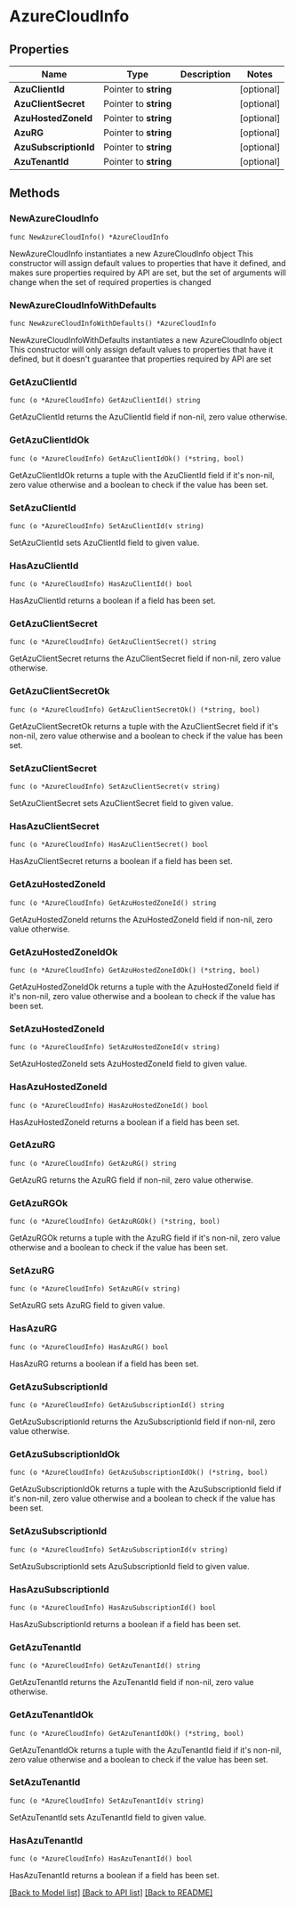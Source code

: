 # AzureCloudInfo

## Properties

Name | Type | Description | Notes
------------ | ------------- | ------------- | -------------
**AzuClientId** | Pointer to **string** |  | [optional] 
**AzuClientSecret** | Pointer to **string** |  | [optional] 
**AzuHostedZoneId** | Pointer to **string** |  | [optional] 
**AzuRG** | Pointer to **string** |  | [optional] 
**AzuSubscriptionId** | Pointer to **string** |  | [optional] 
**AzuTenantId** | Pointer to **string** |  | [optional] 

## Methods

### NewAzureCloudInfo

`func NewAzureCloudInfo() *AzureCloudInfo`

NewAzureCloudInfo instantiates a new AzureCloudInfo object
This constructor will assign default values to properties that have it defined,
and makes sure properties required by API are set, but the set of arguments
will change when the set of required properties is changed

### NewAzureCloudInfoWithDefaults

`func NewAzureCloudInfoWithDefaults() *AzureCloudInfo`

NewAzureCloudInfoWithDefaults instantiates a new AzureCloudInfo object
This constructor will only assign default values to properties that have it defined,
but it doesn't guarantee that properties required by API are set

### GetAzuClientId

`func (o *AzureCloudInfo) GetAzuClientId() string`

GetAzuClientId returns the AzuClientId field if non-nil, zero value otherwise.

### GetAzuClientIdOk

`func (o *AzureCloudInfo) GetAzuClientIdOk() (*string, bool)`

GetAzuClientIdOk returns a tuple with the AzuClientId field if it's non-nil, zero value otherwise
and a boolean to check if the value has been set.

### SetAzuClientId

`func (o *AzureCloudInfo) SetAzuClientId(v string)`

SetAzuClientId sets AzuClientId field to given value.

### HasAzuClientId

`func (o *AzureCloudInfo) HasAzuClientId() bool`

HasAzuClientId returns a boolean if a field has been set.

### GetAzuClientSecret

`func (o *AzureCloudInfo) GetAzuClientSecret() string`

GetAzuClientSecret returns the AzuClientSecret field if non-nil, zero value otherwise.

### GetAzuClientSecretOk

`func (o *AzureCloudInfo) GetAzuClientSecretOk() (*string, bool)`

GetAzuClientSecretOk returns a tuple with the AzuClientSecret field if it's non-nil, zero value otherwise
and a boolean to check if the value has been set.

### SetAzuClientSecret

`func (o *AzureCloudInfo) SetAzuClientSecret(v string)`

SetAzuClientSecret sets AzuClientSecret field to given value.

### HasAzuClientSecret

`func (o *AzureCloudInfo) HasAzuClientSecret() bool`

HasAzuClientSecret returns a boolean if a field has been set.

### GetAzuHostedZoneId

`func (o *AzureCloudInfo) GetAzuHostedZoneId() string`

GetAzuHostedZoneId returns the AzuHostedZoneId field if non-nil, zero value otherwise.

### GetAzuHostedZoneIdOk

`func (o *AzureCloudInfo) GetAzuHostedZoneIdOk() (*string, bool)`

GetAzuHostedZoneIdOk returns a tuple with the AzuHostedZoneId field if it's non-nil, zero value otherwise
and a boolean to check if the value has been set.

### SetAzuHostedZoneId

`func (o *AzureCloudInfo) SetAzuHostedZoneId(v string)`

SetAzuHostedZoneId sets AzuHostedZoneId field to given value.

### HasAzuHostedZoneId

`func (o *AzureCloudInfo) HasAzuHostedZoneId() bool`

HasAzuHostedZoneId returns a boolean if a field has been set.

### GetAzuRG

`func (o *AzureCloudInfo) GetAzuRG() string`

GetAzuRG returns the AzuRG field if non-nil, zero value otherwise.

### GetAzuRGOk

`func (o *AzureCloudInfo) GetAzuRGOk() (*string, bool)`

GetAzuRGOk returns a tuple with the AzuRG field if it's non-nil, zero value otherwise
and a boolean to check if the value has been set.

### SetAzuRG

`func (o *AzureCloudInfo) SetAzuRG(v string)`

SetAzuRG sets AzuRG field to given value.

### HasAzuRG

`func (o *AzureCloudInfo) HasAzuRG() bool`

HasAzuRG returns a boolean if a field has been set.

### GetAzuSubscriptionId

`func (o *AzureCloudInfo) GetAzuSubscriptionId() string`

GetAzuSubscriptionId returns the AzuSubscriptionId field if non-nil, zero value otherwise.

### GetAzuSubscriptionIdOk

`func (o *AzureCloudInfo) GetAzuSubscriptionIdOk() (*string, bool)`

GetAzuSubscriptionIdOk returns a tuple with the AzuSubscriptionId field if it's non-nil, zero value otherwise
and a boolean to check if the value has been set.

### SetAzuSubscriptionId

`func (o *AzureCloudInfo) SetAzuSubscriptionId(v string)`

SetAzuSubscriptionId sets AzuSubscriptionId field to given value.

### HasAzuSubscriptionId

`func (o *AzureCloudInfo) HasAzuSubscriptionId() bool`

HasAzuSubscriptionId returns a boolean if a field has been set.

### GetAzuTenantId

`func (o *AzureCloudInfo) GetAzuTenantId() string`

GetAzuTenantId returns the AzuTenantId field if non-nil, zero value otherwise.

### GetAzuTenantIdOk

`func (o *AzureCloudInfo) GetAzuTenantIdOk() (*string, bool)`

GetAzuTenantIdOk returns a tuple with the AzuTenantId field if it's non-nil, zero value otherwise
and a boolean to check if the value has been set.

### SetAzuTenantId

`func (o *AzureCloudInfo) SetAzuTenantId(v string)`

SetAzuTenantId sets AzuTenantId field to given value.

### HasAzuTenantId

`func (o *AzureCloudInfo) HasAzuTenantId() bool`

HasAzuTenantId returns a boolean if a field has been set.


[[Back to Model list]](../README.md#documentation-for-models) [[Back to API list]](../README.md#documentation-for-api-endpoints) [[Back to README]](../README.md)


